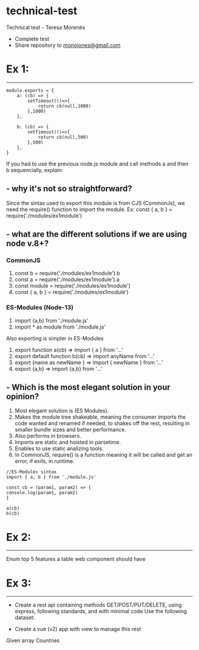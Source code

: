 # technical-test

Technical test - Teresa Morenés

- Complete test
- Share repository to monojones@gmail.com

# Ex 1:

---

```
module.exports = {
    a: (cb) => {
        setTimeout(()=>{
            return cb(null,1000)
        },1000)
    },

    b: (cb) => {
        setTimeout(()=>{
            return cb(null,500)
        },500)
    },
}
```

If you had to use the previous node.js module and call methods a and then b sequencially, explain:

## - why it's not so straightforward?

Since the sintax used to export this module is from CJS (CommonJs), we need the require() function to import the module. Ex: const { a, b } = require('./modules/ex1module')

## - what are the different solutions if we are using node v.8+?

### CommonJS

1. const b = require('./modules/ex1module').b
2. const a = require('./modules/ex1module').a
3. const module = require('./modules/ex1module')
4. const { a, b } = require('./modules/ex1module')

### ES-Modules (Node-13)

1. import {a,b} from './module.js'
2. import \* as module from './module.js'

Also exporting is simpler in ES-Modules

1. export function a(cb) => import { a } from '...'
2. export default function b(cb) => import anyName from '...'
3. export {name as newName } => import { newName } from '...'
4. export {a,b} => import {a,b} from '...'

## - Which is the most elegant solution in your opinion?

1. Most elegant solution is (ES Modules).
2. Makes the module tree shakeable, meaning the consumer imports the code wanted and renamed if needed, to shakes off the rest, resulting in smaller bundle sizes and better performance.
3. Also performs in browsers.
4. Imports are static and hoisted in parsetime.
5. Enables to use static analizing tools.
6. In CommonJS, require() is a function meaning it will be called and get an error, if exits, in runtime.

```
//ES-Modules sintax
import { a, b } from './module.js'

const cb = (param1, param2) => {
console.log(param1, param2)
}

a(cb)
b(cb)
```

# Ex 2:

---

Enum top 5 features a table web component should have

# Ex 3:

---

- Create a rest api containing methods GET/POST/PUT/DELETE, using express, following standards, and with minimal code
  Use the following dataset:

- Create a vue (v2) app with view to manage this rest

Given array Countries
